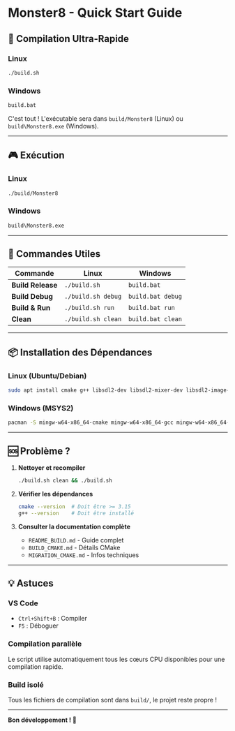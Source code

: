 # Monster8 - Quick Start Guide

## 🚀 Compilation Ultra-Rapide

### Linux
```bash
./build.sh
```

### Windows
```cmd
build.bat
```

C'est tout ! L'exécutable sera dans `build/Monster8` (Linux) ou `build\Monster8.exe` (Windows).

---

## 🎮 Exécution

### Linux
```bash
./build/Monster8
```

### Windows
```cmd
build\Monster8.exe
```

---

## 🔧 Commandes Utiles

| Commande | Linux | Windows |
|----------|-------|---------|
| **Build Release** | `./build.sh` | `build.bat` |
| **Build Debug** | `./build.sh debug` | `build.bat debug` |
| **Build & Run** | `./build.sh run` | `build.bat run` |
| **Clean** | `./build.sh clean` | `build.bat clean` |

---

## 📦 Installation des Dépendances

### Linux (Ubuntu/Debian)
```bash
sudo apt install cmake g++ libsdl2-dev libsdl2-mixer-dev libsdl2-image-dev
```

### Windows (MSYS2)
```bash
pacman -S mingw-w64-x86_64-cmake mingw-w64-x86_64-gcc mingw-w64-x86_64-SDL2 mingw-w64-x86_64-SDL2_mixer mingw-w64-x86_64-SDL2_image
```

---

## 🆘 Problème ?

1. **Nettoyer et recompiler**
   ```bash
   ./build.sh clean && ./build.sh
   ```

2. **Vérifier les dépendances**
   ```bash
   cmake --version  # Doit être >= 3.15
   g++ --version    # Doit être installé
   ```

3. **Consulter la documentation complète**
   - `README_BUILD.md` - Guide complet
   - `BUILD_CMAKE.md` - Détails CMake
   - `MIGRATION_CMAKE.md` - Infos techniques

---

## 💡 Astuces

### VS Code
- `Ctrl+Shift+B` : Compiler
- `F5` : Déboguer

### Compilation parallèle
Le script utilise automatiquement tous les cœurs CPU disponibles pour une compilation rapide.

### Build isolé
Tous les fichiers de compilation sont dans `build/`, le projet reste propre !

---

**Bon développement ! 🎉**